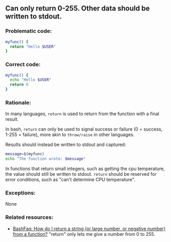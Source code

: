 ## Can only return 0-255. Other data should be written to stdout.

### Problematic code:

```sh
myfunc() {
  return "Hello $USER"
}
```

### Correct code:

```sh
myfunc() {
  echo "Hello $USER"
  return 0
}
```

### Rationale:

In many languages, `return` is used to return from the function with a final result.

In bash, `return` can only be used to signal success or failure (0 = success, 1-255 = failure), more akin to `throw/raise` in other languages.

Results should instead be written to stdout and captured:

```sh
message=$(myfunc)
echo "The function wrote: $message"
```

In functions that return small integers, such as getting the cpu temperature, the value should still be written to stdout. `return` should be reserved for error conditions, such as "can't determine CPU temperature".

### Exceptions:

None

### Related resources:

* [BashFaq: How do I return a string (or large number, or negative number) from a function?](https://mywiki.wooledge.org/BashFAQ/084) "return" only lets me give a number from 0 to 255.
